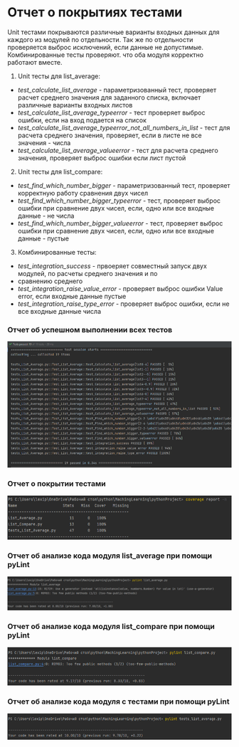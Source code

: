 # Отчет о покрытиях тестами

Unit тестами покрываются различные варианты входных данных для каждого из модулей по
отдельности. Так же по отдельности проверяется выброс исключений, если данные не допустимые.
Комбинированные тесты проверяют. что оба модуля корректно работают вместе.

1. Unit тесты для list_average:
- *test_calculate_list_average* - параметризованный тест, проверяет расчет среднего значения для заданного списка, 
включает различные варианты входных листов
- *test_calculate_list_average_typeerror* - тест проверяет выброс ошибки, если на вход подается на список
- *test_calculate_list_average_typeerror_not_all_numbers_in_list* - тест для расчета среднего значения, проверяет, 
если в листе не все значения - числа
- *test_calculate_list_average_valueerror* - тест для расчета среднего значения, проверяет выброс ошибки 
если лист пустой

2. Unit тесты для list_compare:
- *test_find_which_number_bigger* - параметризованный тест, проверяет корректную работу сравнения двух чисел
- *test_find_which_number_bigger_typeerror* - тест, проверяет выброс ошибки при сравнение двух чисел, если, одно или все 
входные данные - не числа
- *test_find_which_number_bigger_valueerror* -  тест, проверяет выброс ошибки при сравнение двух чисел, если, одно или все 
входные данные - пустые

3. Комбинированные тесты:
- *test_integration_success* - првоеряет совместный запуск двух модулей, по расчеты среднего значения и по 
- сравнению среднего
- *test_integration_raise_value_error* - проверяет выброс ошибки Value error, если входные данные пустые
- *test_integration_raise_type_error* - проверяет выброс ошибки, если не все входные данные числа

### Отчет об успешном выполнении всех тестов
![All tests are passed](/Pictures/All_tests.png)

### Отчет о покрытии тестами
![Code coverage](/Pictures/Coverage.png)

### Отчет об анализе кода модуля list_average при помощи pyLint 
![Code coverage](/Pictures/list_average.png)

### Отчет об анализе кода модуля list_compare при помощи pyLint 
![Code coverage](/Pictures/list_compare.png)

### Отчет об анализе кода модуля с тестами при помощи pyLint 
![Code coverage](/Pictures/test_list_average.png)